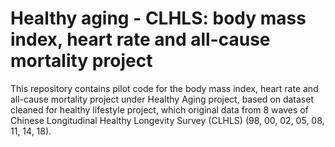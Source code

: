 # Healthy aging - CLHLS: body mass index, heart rate and all-cause mortality project
This repository contains pilot code for the body mass index, heart rate and all-cause mortality project under Healthy Aging project, based on dataset cleaned for healthy lifestyle project, which original data from 8 waves of Chinese Longitudinal Healthy Longevity Survey (CLHLS) (98, 00, 02, 05, 08, 11, 14, 18).
